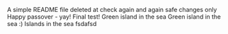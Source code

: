 A simple README file
deleted at
check again
and again
safe changes only
Happy passover - yay!
Final test!
Green island in the sea
Green island in the sea :)
Islands in the sea
fsdafsd
